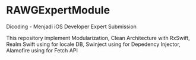 # RAWGExpertModule

Dicoding - Menjadi iOS Developer Expert Submission

This repository implement Modularization, Clean Architecture with RxSwift, Realm Swift using for locale DB, Swinject using for Depedency Injector, Alamofire using for Fetch API
